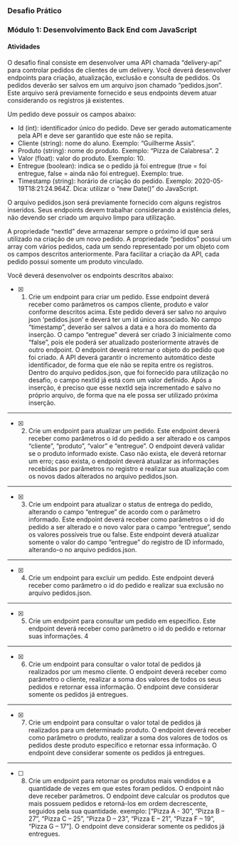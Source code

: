 ### Desafio Prático

### Módulo 1: Desenvolvimento Back End com JavaScript

#### Atividades

O desafio final consiste em desenvolver uma API chamada “delivery-api” para
controlar pedidos de clientes de um delivery. Você deverá desenvolver endpoints
para criação, atualização, exclusão e consulta de pedidos. Os pedidos deverão ser
salvos em um arquivo json chamado “pedidos.json”. Este arquivo será previamente
fornecido e seus endpoints devem atuar considerando os registros já existentes.

Um pedido deve possuir os campos abaixo:

- Id (int): identificador único do pedido. Deve ser gerado automaticamente
pela API e deve ser garantido que este não se repita.
- Cliente (string): nome do aluno. Exemplo: “Guilherme Assis”.
- Produto (string): nome do produto. Exemplo: “Pizza de Calabresa”.
2
- Valor (float): valor do produto. Exemplo: 10.
- Entregue (boolean): indica se o pedido já foi entregue (true = foi entregue,
false = ainda não foi entregue). Exemplo: true.
- Timestamp (string): horário de criação do pedido. Exemplo: 2020-05-
19T18:21:24.964Z. Dica: utilizar o “new Date()” do JavaScript.

O arquivo pedidos.json será previamente fornecido com alguns registros inseridos.
Seus endpoints devem trabalhar considerando a existência deles, não devendo ser
criado um arquivo limpo para utilização. 

A propriedade “nextId” deve armazenar sempre o próximo id que será utilizado na
criação de um novo pedido. A propriedade “pedidos” possui um array com vários
pedidos, cada um sendo representado por um objeto com os campos descritos
anteriormente. Para facilitar a criação da API, cada pedido possui somente um
produto vinculado.

Você deverá desenvolver os endpoints descritos abaixo:

- [X] 1. Crie um endpoint para criar um pedido. Esse endpoint deverá receber como
parâmetros os campos cliente, produto e valor conforme descritos acima.
Este pedido deverá ser salvo no arquivo json ‘pedidos.json’ e deverá ter um
id único associado. No campo “timestamp”, deverão ser salvos a data e a
hora do momento da inserção. O campo “entregue” deverá ser criado 
3
inicialmente como “false”, pois ele poderá ser atualizado posteriormente
através de outro endpoint. O endpoint deverá retornar o objeto do pedido
que foi criado.
A API deverá garantir o incremento automático deste identificador, de forma
que ele não se repita entre os registros. Dentro do arquivo pedidos.json, que
foi fornecido para utilização no desafio, o campo nextId já está com um valor
definido. Após a inserção, é preciso que esse nextId seja incrementado e
salvo no próprio arquivo, de forma que na ele possa ser utilizado próxima
inserção.

---

- [X] 2. Crie um endpoint para atualizar um pedido. Este endpoint deverá receber
como parâmetros o id do pedido a ser alterado e os campos “cliente”,
“produto”, “valor” e “entregue”. O endpoint deverá validar se o produto
informado existe. Caso não exista, ele deverá retornar um erro; caso exista,
o endpoint deverá atualizar as informações recebidas por parâmetros no
registro e realizar sua atualização com os novos dados alterados no arquivo
pedidos.json.

---

- [X] 3. Crie um endpoint para atualizar o status de entrega do pedido, alterando o
campo “entregue” de acordo com o parâmetro informado. Este endpoint
deverá receber como parâmetros o id do pedido a ser alterado e o novo valor
para o campo “entregue”, sendo os valores possíveis true ou false. Este
endpoint deverá atualizar somente o valor do campo “entregue” do registro
de ID informado, alterando-o no arquivo pedidos.json.

---

- [X] 4. Crie um endpoint para excluir um pedido. Este endpoint deverá receber
como parâmetro o id do pedido e realizar sua exclusão no arquivo
pedidos.json.

---

- [X] 5. Crie um endpoint para consultar um pedido em específico. Este endpoint
deverá receber como parâmetro o id do pedido e retornar suas informações.
4

---

- [X] 6. Crie um endpoint para consultar o valor total de pedidos já realizados por
um mesmo cliente. O endpoint deverá receber como parâmetro o cliente,
realizar a soma dos valores de todos os seus pedidos e retornar essa
informação. O endpoint deve considerar somente os pedidos já entregues.

---

- [X] 7. Crie um endpoint para consultar o valor total de pedidos já realizados para
um determinado produto. O endpoint deverá receber como parâmetro o
produto, realizar a soma dos valores de todos os pedidos deste produto
específico e retornar essa informação. O endpoint deve considerar somente
os pedidos já entregues.

---

- [ ] 8. Crie um endpoint para retornar os produtos mais vendidos e a quantidade
de vezes em que estes foram pedidos. O endpoint não deve receber
parâmetros. O endpoint deve calcular os produtos que mais possuem
pedidos e retorná-los em ordem decrescente, seguidos pela sua quantidade.
exemplo: [“Pizza A - 30”, “Pizza B – 27”, “Pizza C – 25”, “Pizza D – 23”, “Pizza
E – 21”, “Pizza F – 19”, “Pizza G – 17”]. O endpoint deve considerar somente
os pedidos já entregues.